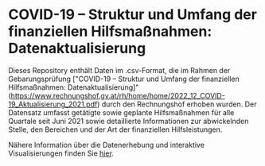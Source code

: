 # COVID-19 – Struktur und Umfang der finanziellen Hilfsmaßnahmen: Datenaktualisierung

Dieses Repository enthält Daten im .csv-Format, die im Rahmen der Gebarungsprüfung ["COVID-19 – Struktur und Umfang der finanziellen Hilfsmaßnahmen: Datenaktualisierung]"(https://www.rechnungshof.gv.at/rh/home/home/2022_12_COVID-19_Aktualisierung_2021.pdf) durch den Rechnungshof erhoben wurden. Der Datensatz umfasst getätigte sowie geplante Hilfsmaßnahmen für alle Quartale seit Juni 2021 sowie detaillierte Informationen zur abwickelnden Stelle, den Bereichen und der Art der finanziellen Hilfsleistungen. 

Nähere Information über die Datenerhebung und interaktive Visualisierungen finden Sie [hier](https://www.rechnungshof.gv.at/rh/home/news/news/aktuelles/COVID-19-Hilfsmassnahmen-_Rechnungshof_veroeffentlicht_ak.html). 
